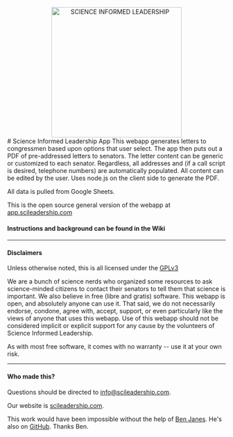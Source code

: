 <div align='center'>
<a href="http://app.scileadership.com" target="_blank">
      <img src="http://www.scileadership.com/uploads/4/5/8/2/45827053/black-on-transparent_orig.png" alt="SCIENCE INFORMED LEADERSHIP" width='300'>
      </a>
</div>
# Science Informed Leadership App
This webapp generates letters to congressmen based upon options that user select. The app then puts out a PDF of pre-addressed letters to senators. The letter content can be generic or customized to each senator. Regardless, all addresses and (if a call script is desired, telephone numbers) are automatically populated. All content can be edited by the user. Uses node.js on the client side to generate the PDF.

All data is pulled from Google Sheets.

This is the open source general version of the webapp at [app.scileadership.com](http://app.scileadership.com)

#### Instructions and background can be found in the Wiki
______
#### Disclaimers
Unless otherwise noted, this is all licensed under the [GPLv3](https://www.gnu.org/licenses/gpl-3.0.en.html)

We are a bunch of science nerds who organized some resources to ask science-minded citizens to contact their senators to tell them that science is important. We also believe in free (libre and gratis) software. This webapp is open, and absolutely anyone can use it. That said, we do not necessarily endorse, condone, agree with, accept, support, or even particularly like the views of anyone that uses this webapp. Use of this webapp should not be considered implicit or explicit support for any cause by the volunteers of Science Informed Leadership.

As with most free software, it comes with no warranty --  use it at your own risk.

______
#### Who made this?
Questions should be directed to [info@scileadership.com](mailto:info@scileadership.com).

Our website is [scileadership.com](http://scileadership.com).

This work would have been impossible without the help of [Ben Janes](www.benjanes.com). He's also on [GitHub](https://github.com/benjanes).
Thanks Ben.
